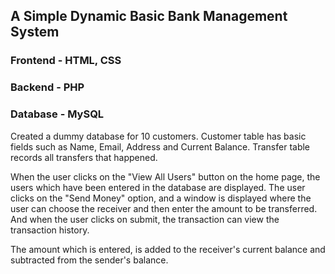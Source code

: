 ## A Simple Dynamic Basic Bank Management System

### Frontend - HTML, CSS 
### Backend - PHP 
### Database - MySQL 

Created a dummy database for 10 customers. Customer table has basic fields such as Name, Email, Address and Current Balance.
Transfer table records all transfers that happened. 

When the user clicks on the "View All Users" button on the home page, the users which have been entered in the database are displayed. 
The user clicks on the "Send Money" option, and a window is displayed where the user can choose the receiver and then enter the amount to be transferred.
And when the user clicks on submit, the transaction can view the transaction history. 

The amount which is entered, is added to the receiver's current balance and subtracted from the sender's balance. 
